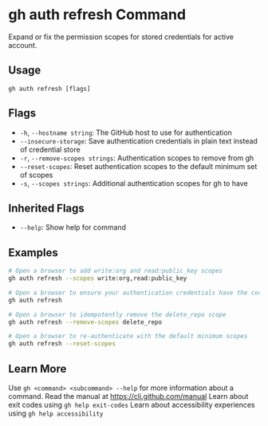 # gh auth refresh Command

Expand or fix the permission scopes for stored credentials for active account.

## Usage

```
gh auth refresh [flags]
```

## Flags

*   `-h`, `--hostname string`: The GitHub host to use for authentication
*   `--insecure-storage`: Save authentication credentials in plain text instead of credential store
*   `-r`, `--remove-scopes strings`: Authentication scopes to remove from gh
*   `--reset-scopes`: Reset authentication scopes to the default minimum set of scopes
*   `-s`, `--scopes strings`: Additional authentication scopes for gh to have

## Inherited Flags

*   `--help`: Show help for command

## Examples

```bash
# Open a browser to add write:org and read:public_key scopes
gh auth refresh --scopes write:org,read:public_key

# Open a browser to ensure your authentication credentials have the correct minimum scopes
gh auth refresh

# Open a browser to idempotently remove the delete_repo scope
gh auth refresh --remove-scopes delete_repo

# Open a browser to re-authenticate with the default minimum scopes
gh auth refresh --reset-scopes
```

## Learn More

Use `gh <command> <subcommand> --help` for more information about a command.
Read the manual at https://cli.github.com/manual
Learn about exit codes using `gh help exit-codes`
Learn about accessibility experiences using `gh help accessibility`
